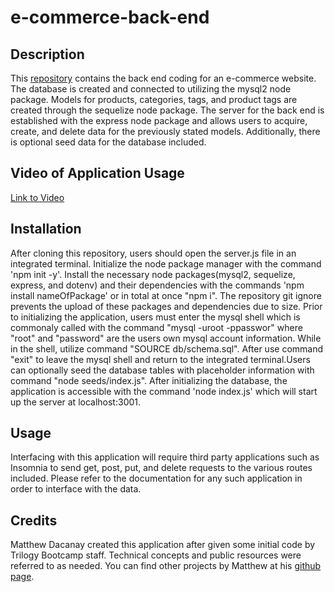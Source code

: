# e-commerce-back-end

## Description 

This [repository](mattdack.github.io/e-commerce-back-end) contains the back end coding for an e-commerce website. The database is created and connected to utilizing the mysql2 node package. Models for products, categories, tags, and product tags are created through the sequelize node package. The server for the back end is established with the express node package and allows users to acquire, create, and delete data for the previously stated models. Additionally, there is optional seed data for the database included.

## Video of Application Usage
<a href = 'https://drive.google.com/file/d/1-ZbUYFGDTKUTtJVUV6ZPIj3v_HvFOphG/view'> Link to Video</a>

## Installation

After cloning this repository, users should open the server.js file in an integrated terminal. Initialize the node package manager with the command 'npm init -y'. Install the necessary node packages(mysql2, sequelize, express, and dotenv) and their dependencies with the commands 'npm install nameOfPackage' or in total at once "npm i". The repository git ignore prevents the upload of these packages and dependencies due to size. Prior to initializing the application, users must enter the mysql shell which is commonaly called with the command "mysql -uroot -ppasswor" where "root" and "password" are the users own mysql account information. While in the shell, utilize command "SOURCE db/schema.sql". After use command "exit" to leave the mysql shell and return to the integrated terminal.Users can optionally seed the database tables with placeholder information with command "node seeds/index.js".   After initializing the database, the application is accessible with the command 'node index.js' which will start up the server at localhost:3001.

## Usage 

Interfacing with this application will require third party applications such as Insomnia to send get, post, put, and delete requests to the various routes included. Please refer to the documentation for any such application in order to interface with the data.

## Credits

 Matthew Dacanay created this application after given some initial code by Trilogy Bootcamp staff. Technical concepts and public resources were referred to as needed. You can find other projects by Matthew at his [github page](github.com/mattdack).